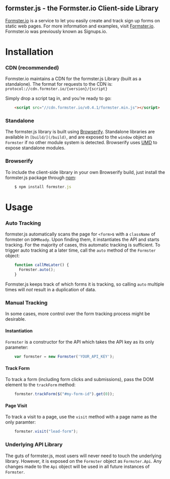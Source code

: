 formster.js - the Formster.io Client-side Library
------------------

[Formster.io](http://formster.io) is a service to let you easily create and track sign up forms on static web pages. For more information and examples, visit [Formster.io](http://formster.io). Formster.io was previously known as Signups.io.


Installation
============

### CDN (recommended)
Formster.io maintains a CDN for the formster.js Library (built as a standalone). The format for requests to the CDN is:
`protocol://cdn.formster.io/{version}/{script}`

Simply drop a script tag in, and you're ready to go:

```html
    <script src="//cdn.formster.io/v0.4.1/formster.min.js"></script>
```


### Standalone
The formster.js library is built using [Browserify](http://browserify.org). Standalone libraries are available in `[build/](/build)`, and are exposed to the `window` object as `Formster` if no other module system is detected. Browserify uses [UMD](https://github.com/forbeslindesay/umd) to expose standalone modules.


### Browserify
To include the client-side library in your own Browserify build, just install the formster.js package through [npm](http://npmjs.org):

```javascript
    $ npm install formster.js
```


Usage
=====

### Auto Tracking
formster.js automatically scans the page for `<form>`s with a `className` of formster on `DOMReady`. Upon finding them, it instantiates the API and starts tracking. For the majority of cases, this automatic tracking is sufficient. To trigger auto tracking at a later time, call the `auto` method of the `Formster` object:

```javascript
    function callMeLater() {
      Formster.auto();
    }
```

Formster.js keeps track of which forms it is tracking, so calling `auto` multiple times will *not* result in a duplication of data.

### Manual Tracking
In some cases, more control over the form tracking process might be desirable.

#### Instantiation
`Formster` is a constructor for the API which takes the API key as its only parameter:

```javascript
    var formster = new Formster('YOUR_API_KEY');
```

#### Track Form
To track a form (including form clicks and submissions), pass the DOM element to the `trackForm` method:

```javascript
    formster.trackForm($("#my-form-id").get(0));
```

#### Page Visit
To track a visit to a page, use the `visit` method with a page name as the only paramter:

```javascript
    formster.visit("lead-form");
```

### Underlying API Library
The guts of formster.js, most users will never need to touch the underlying library. However, it is exposed on the `Formster` object as `Formster.Api`. Any changes made to the `Api` object will be used in all future instances of `Formster`.
